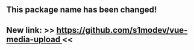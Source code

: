 ## This package name has been changed!

## New link: >> [https://github.com/s1modev/vue-media-upload ](https://github.com/s1modev/vue-media-upload) <<
